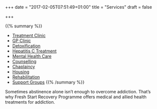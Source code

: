 +++
date = "2017-02-05T07:51:49+01:00"
title = "Services"
draft = false

+++

{{% summary %}}
* [Treatment Clinic](/services/treatment)
* [GP Clinic](/services/gp)
* [Detoxification](/services/detoxification)
* [Hepatitis C Treatment](/services/hct)
* [Mental Health Care](/services/mhc)
* [Counselling](/services/counselling)
* [Chaplaincy](/services/chaplaincy)
* [Housing](/services/housing)
* [Rehabilitation](/services/rehabilitation)
* [Support Groups](/services/support)
{{% /summary %}}

Sometimes abstinence alone isn’t enough to overcome addiction. That’s why Fresh Start Recovery Programme offers medical and allied health treatments for addiction.
